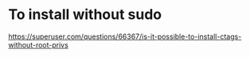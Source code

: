 # To install without sudo
https://superuser.com/questions/66367/is-it-possible-to-install-ctags-without-root-privs
